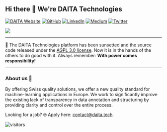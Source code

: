 ## Hi there 👋 We're DAITA Technologies

<p> 
    <a href="https://daita.tech" target="_blank"><img alt="DAITA Website"
        src="https://img.shields.io/badge/website-2F3C51?style=for-the-badge&logo=Website&logoColor=white"/></a>
    <a href="https://github.com/daita-technologies" target="_blank"><img alt="GitHub"
        src="https://img.shields.io/badge/GitHub-100000?style=for-the-badge&logo=github&logoColor=white"/></a>
    <a href="https://www.linkedin.com/company/daita-technologies" target="_blank"><img alt="LinkedIn"
        src="https://img.shields.io/badge/linkedin-%230077B5.svg?&style=for-the-badge&logo=linkedin&logoColor=white"/></a>
    <a href="https://medium.com/daita-technologies" target="_blank"><img alt="Medium"
        src="https://img.shields.io/badge/medium-%2312100E.svg?&style=for-the-badge&logo=medium&logoColor=white"/></a>
    <a href="https://twitter.com/DAITA_Tech" target="_blank"><img alt="Twitter"
        src="https://img.shields.io/badge/Twitter-1DA1F2?style=for-the-badge&logo=twitter&logoColor=white"/></a>
</p>

<img src="https://user-images.githubusercontent.com/25297591/166099329-a50b8634-bb2d-46ef-9472-7f11b4d2c2fd.png"/>

---

🫡 The DAITA Technologies platform has been sunsetted and the source code released under the [AGPL 3.0 license](https://www.gnu.org/licenses/agpl-3.0.en.html). Now it is in the hands of the others to do good with it. Always remember: **With power comes responsibility!**

---

### About us 💯

By offering Swiss quality solutions, we offer a new quality standard for machine-learning applications in Europe. We work to significantly improve the existing lack of transparency in data annotation and structuring by providing clarity and control over the entire process.

Looking for a job? 🤓 Apply here: [contact@daita.tech](mailto:contact@daita.tech).

![visitors](https://visitor-badge.glitch.me/badge?page_id=daita-technologies.count_visitors)
